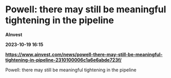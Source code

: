 # Powell: there may still be meaningful tightening in the pipeline
**AInvest**

**2023-10-19 16:15**

**https://www.ainvest.com/news/powell-there-may-still-be-meaningful-tightening-in-pipeline-2310100006c1a6e6abde723f/**

Powell: there may still be meaningful tightening in the pipeline